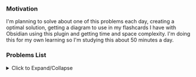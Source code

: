 ### Motivation

I'm planning to solve about one of this problems each day, creating a optimal solution, getting a diagram to use in my flashcards I have with Obsidian using this plugin and getting time and space complexity. I'm doing this for my own learning so I'm studying this about 50 minutes a day.

### Problems List
<details><summary>Click to Expand/Collapse</summary>

| #    | Name                | Complexity  | Tags | Status |
| :--- | :------------------ |:----------- |:---- | :------ |
| 1 | [ZigZag Conversion](https://leetcode.com/problems/zigzag-conversion/) |  Easy  |  `String`   | [Ready](https://github.com/Klaudioz/leetcode-python/blob/master/001%20ZigZag%20Conversion.md)
| 2 | [Reverse Integer](https://leetcode.com/problems/reverse-integer/) |  Easy  |  `Math`   | [Ready](https://github.com/Klaudioz/leetcode-python/blob/master/002%20Reverse%20Integer.md) |
| 3 | [Palindrome Number](https://leetcode.com/problems/palindrome-number/) |  Easy  |  `Math`   | [Ready](https://github.com/Klaudioz/leetcode-python/blob/master/003%20Palindrome%20Number.md) |
| 4 | [Roman to Integer](https://leetcode.com/problems/roman-to-integer/) |  Easy  |  `Math` `String`   | [Ready](https://github.com/Klaudioz/leetcode-python/blob/master/004%20Roman%20Integer.md) |
| 5 | [Longest Common Prefix](https://leetcode.com/problems/longest-common-prefix/) |  Easy  |  `String`   | [Ready](https://github.com/Klaudioz/leetcode-python/blob/master/005%20Longest%20Common%20Prefix.md) |
| 6 | [Remove Nth Node From End of List](https://leetcode.com/problems/remove-nth-node-from-end-of-list/) |  Easy  |  `Linked List` `Two Pointers`   | Not Ready |
| 7 | [Valid Parentheses](https://leetcode.com/problems/valid-parentheses/) |  Easy  |  `Stack` `String`   | Not Ready |
| 8 | [Merge Two Sorted Lists](https://leetcode.com/problems/merge-two-sorted-lists/) |  Easy  |  `Linked List`   | Not Ready |
| 9 | [Remove Duplicates from Sorted Array](https://leetcode.com/problems/remove-duplicates-from-sorted-array/) |  Easy  |  `Array` `Two Pointers`   | Not Ready |
| 10 | [Remove Element](https://leetcode.com/problems/remove-element/) |  Easy  |  `Array` `Two Pointers`   | Not Ready |
| 11 | [Implement strStr()](https://leetcode.com/problems/implement-strstr/) |  Easy  |  `Two Pointers` `String`   | Not Ready |
| 12 | [Valid Sudoku](https://leetcode.com/problems/valid-sudoku/) |  Easy  |  `Hash Table`   | Not Ready |
| 13 | [Count and Say](https://leetcode.com/problems/count-and-say/) |  Easy  |  `String`   | Not Ready |
| 14 | [Length of Last Word](https://leetcode.com/problems/length-of-last-word/) |  Easy  |  `String`   | Not Ready |
| 15 | [Plus One](https://leetcode.com/problems/plus-one/) |  Easy  |  `Array` `Math`   | Not Ready |
| 16 | [Add Binary](https://leetcode.com/problems/add-binary/) |  Easy  |  `Math` `String`   | Not Ready |
| 17 | [Climbing Stairs](https://leetcode.com/problems/climbing-stairs/) |  Easy  |  `Dynamic Programming`   | Not Ready |
| 18 | [Remove Duplicates from Sorted List](https://leetcode.com/problems/remove-duplicates-from-sorted-list/) |  Easy  |  `Linked List`   | Not Ready |
| 19 | [Merge Sorted Array](https://leetcode.com/problems/merge-sorted-array/) |  Easy  |  `Array` `Two Pointers`   | Not Ready |
| 20 | [Same Tree](https://leetcode.com/problems/same-tree/) |  Easy  |  `Tree` `Depth-first Search`   | Not Ready |
| 21 | [Symmetric Tree](https://leetcode.com/problems/symmetric-tree/) |  Easy  |  `Tree` `Depth-first Search`   | Not Ready |
| 22 | [Binary Tree Level Order Traversal](https://leetcode.com/problems/binary-tree-level-order-traversal/) |  Easy  |  `Tree` `Breadth-first Search`   | Not Ready |
| 23 | [Maximum Depth of Binary Tree](https://leetcode.com/problems/maximum-depth-of-binary-tree/) |  Easy  |  `Tree` `Depth-first Search`   | Not Ready |
| 24 | [Binary Tree Level Order Traversal II](https://leetcode.com/problems/binary-tree-level-order-traversal-ii/) |  Easy  |  `Tree` `Breadth-first Search`    Not Ready ||
| 25 | [Balanced Binary Tree](https://leetcode.com/problems/balanced-binary-tree/) |  Easy  |  `Tree` `Depth-first Search`   | Not Ready |
| 26 | [Minimum Depth of Binary Tree](https://leetcode.com/problems/minimum-depth-of-binary-tree/) |  Easy  |  `Tree` `Depth-first Search` `Breadth-first Search`   | Not Ready |
| 27 | [Path Sum](https://leetcode.com/problems/path-sum/) |  Easy  |  `Tree` `Depth-first Search`   | Not Ready |
| 28 | [Pascal's Triangle](https://leetcode.com/problems/pascals-triangle/) |  Easy  |  `Array`   | Not Ready |
| 29 | [Pascal's Triangle II](https://leetcode.com/problems/pascals-triangle-ii/) |  Easy  |  `Array`   | Not Ready |
| 30 | [Valid Palindrome](https://leetcode.com/problems/valid-palindrome/) |  Easy  |  `Two Pointers` `String`   | Not Ready |
| 31 | [Intersection of Two Linked Lists](https://leetcode.com/problems/intersection-of-two-linked-lists/) |  Easy  |  `Linked List`   | Not Ready |
| 32 | [Compare Version Numbers](https://leetcode.com/problems/compare-version-numbers/) |  Easy  |  `String`   | Not Ready |
| 33 | [Excel Sheet Column Title](https://leetcode.com/problems/excel-sheet-column-title/) |  Easy  |  `Math`   | Not Ready |
| 34 | [Excel Sheet Column Number](https://leetcode.com/problems/excel-sheet-column-number/) |  Easy  |  `Math`   | Not Ready |
| 35 | [Factorial Trailing Zeroes](https://leetcode.com/problems/factorial-trailing-zeroes/) |  Easy  |  `Math`   | Not Ready |
| 36 | [Rotate Array](https://leetcode.com/problems/rotate-array/) |  Easy  |  `Array`   | Not Ready |
| 37 | [Remove Linked List Elements](https://leetcode.com/problems/remove-linked-list-elements/) |  Easy  |  `Linked List`   | Not Ready |
| 38 | [Count Primes](https://leetcode.com/problems/count-primes/) |  Easy  |  `Hash Table` `Math`   | Not Ready |
| 39 | [Reverse Linked List](https://leetcode.com/problems/reverse-linked-list/) |  Easy  |  `Linked List`   | Not Ready |
| 40 | [Contains Duplicate](https://leetcode.com/problems/contains-duplicate/) |  Easy  |  `Array` `Hash Table`   | Not Ready |
| 41 | [Contains Duplicate II](https://leetcode.com/problems/contains-duplicate-ii/) |  Easy  |  `Array` `Hash Table`   | Not Ready |
| 42 | [Rectangle Area](https://leetcode.com/problems/rectangle-area/) |  Easy  |  `Math`   | Not Ready |
| 43 | [Summary Ranges](https://leetcode.com/problems/summary-ranges/) |  Easy  |  `Array`   | Not Ready |
| 44 | [Power of Two](https://leetcode.com/problems/power-of-two/) |  Easy  |  `Math` `Bit Manipulation`   | Not Ready |
| 45 | [Lowest Common Ancestor of a Binary Search Tree](https://leetcode.com/problems/lowest-common-ancestor-of-a-binary-search-tree/) |  Easy  |  `Tree`   | Not Ready |
| 46 | [Valid Anagram](https://leetcode.com/problems/valid-anagram/) |  Easy  |  `Hash Table` `Sort`   | Not Ready |
| 47 | [Strobogrammatic Number](https://leetcode.com/problems/strobogrammatic-number/) |  Easy  |  `Hash Table` `Math`  | Not Ready |
| 48 | [Meeting Rooms](https://leetcode.com/problems/meeting-rooms/) |  Easy  |  `Sort`  | Not Ready |
| 49 | [First Bad Version](https://leetcode.com/problems/first-bad-version/) |  Easy  |  `Binary Search`   | Not Ready |
| 50 | [Move Zeroes](https://leetcode.com/problems/move-zeroes/) |  Easy  |  `Array` `Two Pointers`   | Not Ready |
| 51 | [Two Sum](https://leetcode.com/problems/two-sum/) |  Medium  |  `Array` `Hash Table`   | Not Ready |
| 52 | [Add Two Numbers](https://leetcode.com/problems/add-two-numbers/) |  Medium  |  `Linked List` `Math`   | Not Ready |
| 53 | [Longest Substring Without Repeating Characters](https://leetcode.com/problems/longest-substring-without-repeating-characters/) |  Medium  |  `Hash Table` `Two Pointers` `String`   | Not Ready |
| 54 | [Longest Palindromic Substring](https://leetcode.com/problems/longest-palindromic-substring/) |  Medium  |  `String`   | Not Ready |
| 55 | [Container With Most Water](https://leetcode.com/problems/container-with-most-water/) |  Medium  |  `Array` `Two Pointers`   | Not Ready |
| 56 | [Integer to Roman](https://leetcode.com/problems/integer-to-roman/) |  Medium  |  `Math` `String`   | Not Ready |
| 57 | [3Sum](https://leetcode.com/problems/3sum/) |  Medium  |  `Array` `Two Pointers`   | Not Ready |
| 58 | [3Sum Closest](https://leetcode.com/problems/3sum-closest/) |  Medium  |  `Array` `Two Pointers`   | Not Ready |
| 59 | [Letter Combinations of a Phone Number](https://leetcode.com/problems/letter-combinations-of-a-phone-number/) |  Medium  |  `Backtracking` `String`   | Not Ready |
| 60 | [4Sum](https://leetcode.com/problems/4sum/) |  Medium  |  `Array` `Hash Table` `Two Pointers`   | Not Ready |
| 61 | [Generate Parentheses](https://leetcode.com/problems/generate-parentheses/) |  Medium  |  `Backtracking` `String`   | Not Ready |
| 62 | [Swap Nodes in Pairs](https://leetcode.com/problems/swap-nodes-in-pairs/) |  Medium  |  `Linked List`   | Not Ready |
| 63 | [Divide Two Integers](https://leetcode.com/problems/divide-two-integers/) |  Medium  |  `Math` `Binary Search`   | Not Ready |
| 64 | [Next Permutation](https://leetcode.com/problems/next-permutation/) |  Medium  |  `Array`   | Not Ready |
| 65 | [Search for a Range](https://leetcode.com/problems/search-for-a-range/) |  Medium  |  `Array` `Binary Search`   | Not Ready |
| 66 | [Search Insert Position](https://leetcode.com/problems/search-insert-position/) |  Medium  |  `Array` `Binary Search`   | Not Ready |
| 67 | [Combination Sum](https://leetcode.com/problems/combination-sum/) |  Medium  |  `Array` `Backtracking`   | Not Ready |
| 68 | [Combination Sum II](https://leetcode.com/problems/combination-sum-ii/) |  Medium  |  `Array` `Backtracking`   | Not Ready |
| 69 | [Multiply Strings](https://leetcode.com/problems/multiply-strings/) |  Medium  |  `Math` `String`   | Not Ready |
| 70 | [Permutations](https://leetcode.com/problems/permutations/) |  Medium  |  `Backtracking`   | Not Ready |
| 71 | [Rotate Image](https://leetcode.com/problems/rotate-image/) |  Medium  |  `Array`   | Not Ready |
| 72 | [Group Anagrams](https://leetcode.com/problems/anagrams/) |  Medium  |  `Hash Table` `String`   | Not Ready |
| 73 | [Pow(x, n)](https://leetcode.com/problems/powx-n/) |  Medium  |  `Math` `Binary Search`   | Not Ready |
| 74 | [Maximum Subarray](https://leetcode.com/problems/maximum-subarray/) |  Medium  |  `Divide and Conquer` `Array` `Dynamic Programming`   | Not Ready |
| 75 | [Spiral Matrix](https://leetcode.com/problems/spiral-matrix/) |  Medium  |  `Array`   | Not Ready |
| 76 | [Jump Game](https://leetcode.com/problems/jump-game/) |  Medium  |  `Array` `Greedy`   | Not Ready |
| 77 | [Spiral Matrix II](https://leetcode.com/problems/spiral-matrix-ii/) |  Medium  |  `Array`   | Not Ready |
| 78 | [Permutation Sequence](https://leetcode.com/problems/permutation-sequence/) |  Medium  |  `Backtracking` `Math`   | Not Ready |
| 79 | [Rotate List](https://leetcode.com/problems/rotate-list/) |  Medium  |  `Linked List` `Two Pointers`   | Not Ready |
| 80 | [Unique Paths](https://leetcode.com/problems/unique-paths/) |  Medium  |  `Array` `Dynamic Programming`   | Not Ready |
| 81 | [Unique Paths II](https://leetcode.com/problems/unique-paths-ii/) |  Medium  |  `Array` `Dynamic Programming`   | Not Ready |
| 82 | [Minimum Path Sum](https://leetcode.com/problems/minimum-path-sum/) |  Medium  |  `Array` `Dynamic Programming`   | Not Ready |
| 83 | [Sqrt(x)](https://leetcode.com/problems/sqrtx/) |  Medium  |  `Math` `Binary Search`   | Not Ready |
| 84 | [Simplify Path](https://leetcode.com/problems/simplify-path/) |  Medium  |  `Stack` `String`   | Not Ready |
| 85 | [Set Matrix Zeroes](https://leetcode.com/problems/set-matrix-zeroes/) |  Medium  |  `Array`   | Not Ready |
| 86 | [Search a 2D Matrix](https://leetcode.com/problems/search-a-2d-matrix/) |  Medium  |  `Array` `Binary Search`   | Not Ready |
| 87 | [Sort Colors](https://leetcode.com/problems/sort-colors/) |  Medium  |  `Array` `Two Pointers` `Sort`   | Not Ready |
| 88 | [Combinations](https://leetcode.com/problems/combinations/) |  Medium  |  `Backtracking`   | Not Ready |
| 89 | [Subsets](https://leetcode.com/problems/subsets/) |  Medium  |  `Array` `Backtracking` `Bit Manipulation`   | Not Ready |
| 90 | [Word Search](https://leetcode.com/problems/word-search/) |  Medium  |  `Array` `Backtracking`   | Not Ready |
| 91 | [Remove Duplicates from Sorted Array II](https://leetcode.com/problems/remove-duplicates-from-sorted-array-ii/) |  Medium  |  `Array` `Two Pointers`   | Not Ready |
| 92 | [Search in Rotated Sorted Array II](https://leetcode.com/problems/search-in-rotated-sorted-array-ii/) |  Medium  |  `Array` `Binary Search`   | Not Ready |
| 93 | [Remove Duplicates from Sorted List II](https://leetcode.com/problems/remove-duplicates-from-sorted-list-ii/) |  Medium  |  `Linked List`   | Not Ready |
| 94 | [Partition List](https://leetcode.com/problems/partition-list/) |  Medium  |  `Linked List` `Two Pointers`   | Not Ready |
| 95 | [Gray Code](https://leetcode.com/problems/gray-code/) |  Medium  |  `Backtracking`   | Not Ready |
| 96 | [Subsets II](https://leetcode.com/problems/subsets-ii/) |  Medium  |  `Array` `Backtracking`   | Not Ready |
| 97 | [Decode Ways](https://leetcode.com/problems/decode-ways/) |  Medium  |  `Dynamic Programming` `String`   | Not Ready |
| 98 | [Reverse Linked List II](https://leetcode.com/problems/reverse-linked-list-ii/) |  Medium  |  `Linked List`   | Not Ready |
| 99 | [Restore IP Addresses](https://leetcode.com/problems/restore-ip-addresses/) |  Medium  |  `Backtracking` `String`   | Not Ready |
| 100 | [Binary Tree Inorder Traversal](https://leetcode.com/problems/binary-tree-inorder-traversal/) |  Medium  |  `Tree` `Hash Table` `Stack`   | Not Ready |
| 101 | [Unique Binary Search Trees II](https://leetcode.com/problems/unique-binary-search-trees-ii/) |  Medium  |  `Tree` `Dynamic Programming`   | Not Ready |
| 102 | [Unique Binary Search Trees](https://leetcode.com/problems/unique-binary-search-trees/) |  Medium  |  `Tree` `Dynamic Programming`   | Not Ready |
| 103 | [Validate Binary Search Tree](https://leetcode.com/problems/validate-binary-search-tree/) |  Medium  |  `Tree` `Depth-first Search`   | Not Ready |
| 104 | [Binary Tree Zigzag Level Order Traversal](https://leetcode.com/problems/binary-tree-zigzag-level-order-traversal/) |  Medium  |  `Tree` `Breadth-first Search` `Stack`   | Not Ready |
| 105 | [Construct Binary Tree from Preorder and Inorder Traversal](https://leetcode.com/problems/construct-binary-tree-from-preorder-and-inorder-traversal/) |  Medium  |  `Tree` `Array` `Depth-first Search`   | Not Ready |
| 106 | [Construct Binary Tree from Inorder and Postorder Traversal](https://leetcode.com/problems/construct-binary-tree-from-inorder-and-postorder-traversal/) |  Medium  |  `Tree` `Array` `Depth-first Search`   | Not Ready |
| 107 | [Convert Sorted Array to Binary Search Tree](https://leetcode.com/problems/convert-sorted-array-to-binary-search-tree/) |  Medium  |  `Tree` `Depth-first Search`   | Not Ready |
| 108 | [Convert Sorted List to Binary Search Tree](https://leetcode.com/problems/convert-sorted-list-to-binary-search-tree/) |  Medium  |  `Depth-first Search` `Linked List`   | Not Ready |
| 109 | [Path Sum II](https://leetcode.com/problems/path-sum-ii/) |  Medium  |  `Tree` `Depth-first Search`   | Not Ready |
| 110 | [Flatten Binary Tree to Linked List](https://leetcode.com/problems/flatten-binary-tree-to-linked-list/) |  Medium  |  `Tree` `Depth-first Search`   |
| 111 | [Triangle](https://leetcode.com/problems/triangle/) |  Medium  |  `Array` `Dynamic Programming`   | Not Ready |
| 112 | [Best Time to Buy and Sell Stock](https://leetcode.com/problems/best-time-to-buy-and-sell-stock/) |  Medium  |  `Array` `Dynamic Programming`   | Not Ready |
| 113 | [Best Time to Buy and Sell Stock II](https://leetcode.com/problems/best-time-to-buy-and-sell-stock-ii/) |  Medium  |  `Array` `Greedy`   | Not Ready |
| 114 | [Word Ladder](https://leetcode.com/problems/word-ladder/) |  Medium  |  `Breadth-first Search`   | Not Ready |
| 115 | [Sum Root to Leaf Numbers](https://leetcode.com/problems/sum-root-to-leaf-numbers/) |  Medium  |  `Tree` `Depth-first Search`   | Not Ready |
| 116 | [Surrounded Regions](https://leetcode.com/problems/surrounded-regions/) |  Medium  |  `Breadth-first Search`   | Not Ready |
| 117 | [Palindrome Partitioning](https://leetcode.com/problems/palindrome-partitioning/) |  Medium  |  `Backtracking`   | Not Ready |
| 118 | [Single Number](https://leetcode.com/problems/single-number/) |  Medium  |  `Hash Table` `Bit Manipulation`   | Not Ready |
| 119 | [Word Break](https://leetcode.com/problems/word-break/) |  Medium  |  `Dynamic Programming`   | Not Ready |
| 120 | [Linked List Cycle](https://leetcode.com/problems/linked-list-cycle/) |  Medium  |  `Linked List` `Two Pointers`   | Not Ready |
| 121 | [Linked List Cycle II](https://leetcode.com/problems/linked-list-cycle-ii/) |  Medium  |  `Linked List` `Two Pointers`   | Not Ready |
| 122 | [Reorder List](https://leetcode.com/problems/reorder-list/) |  Medium  |  `Linked List`   | Not Ready |
| 123 | [Binary Tree Preorder Traversal](https://leetcode.com/problems/binary-tree-preorder-traversal/) |  Medium  |  `Tree` `Stack`   | Not Ready |
| 124 | [Insertion Sort List](https://leetcode.com/problems/insertion-sort-list/) |  Medium  |  `Linked List` `Sort`   | Not Ready |
| 125 | [Sort List](https://leetcode.com/problems/sort-list/) |  Medium  |  `Linked List` `Sort`   | Not Ready |
| 126 | [Evaluate Reverse Polish Notation](https://leetcode.com/problems/evaluate-reverse-polish-notation/) |  Medium  |  `Stack`   | Not Ready |
| 127 | [Reverse Words in a String](https://leetcode.com/problems/reverse-words-in-a-string/) |  Medium  |  `String`   | Not Ready |
| 128 | [Maximum Product Subarray](https://leetcode.com/problems/maximum-product-subarray/) |  Medium  |  `Array` `Dynamic Programming`   | Not Ready |
| 129 | [Find Minimum in Rotated Sorted Array](https://leetcode.com/problems/find-minimum-in-rotated-sorted-array/) |  Medium  |  `Array` `Binary Search`   | Not Ready |
| 130 | [Longest Substring with at most Two Distinct Characters](https://leetcode.com/problems/longest-substring-with-at-most-two-distinct-characters/) |  Medium  |  `String`  | Not Ready |
| 131 | [One Edit Distance](https://leetcode.com/problems/one-edit-distance/) |  Medium  |  `String`  | Not Ready |
| 132 | [Find Peak Element](https://leetcode.com/problems/find-peak-element/) |  Medium  |  `Array` `Binary Search`   | Not Ready |
| 133 | [Missing Ranges](https://leetcode.com/problems/missing-ranges/) |  Medium  |  `Array`  | Not Ready |
| 134 | [Fraction to Recurring Decimal](https://leetcode.com/problems/fraction-to-recurring-decimal/) |  Medium  |  `Hash Table` `Math`   | Not Ready |
| 135 | [Binary Search Tree Iterator](https://leetcode.com/problems/binary-search-tree-iterator/) |  Medium  |  `Tree` `Stack`   | Not Ready |
| 136 | [Largest Number](https://leetcode.com/problems/largest-number/) |  Medium  |  `Sort`   | Not Ready |
| 137 | [Reverse words in a string II]() |  Medium  |  `Array`  | Not Ready |
| 138 | [Binary Tree Right Side View](https://leetcode.com/problems/binary-tree-right-side-view/) |  Medium  |  `Tree` `Depth-first Search` `Breadth-first Search`   | Not Ready |
| 139 | [Number of Islands](https://leetcode.com/problems/number-of-islands/) |  Medium  |  `Depth-first Search` `Breadth-first Search`   | Not Ready |
| 140 | [Course Schedule](https://leetcode.com/problems/course-schedule/) |  Medium  |  `Depth-first Search` `Breadth-first Search` `Graph` `Topological Sort`   | Not Ready |
| 141 | [Minimum Size Subarray Sum](https://leetcode.com/problems/minimum-size-subarray-sum/) |  Medium  |  `Array` `Two Pointers` `Binary Search`   | Not Ready |
| 142 | [Course Schedule II](https://leetcode.com/problems/course-schedule-ii/) |  Medium  |  `Depth-first Search` `Breadth-first Search` `Graph` `Topological Sort`   | Not Ready |
| 143 | [House Robber II](https://leetcode.com/problems/house-robber-ii/) |  Medium  |  `Dynamic Programming`   | Not Ready |
| 144 | [Kth Largest Element in an Array](https://leetcode.com/problems/kth-largest-element-in-an-array/) |  Medium  |  `Divide and Conquer` `Heap`   | Not Ready |
| 145 | [Combination Sum III](https://leetcode.com/problems/combination-sum-iii/) |  Medium  |  `Array` `Backtracking`   | Not Ready |
| 146 | [Contains Duplicate III](https://leetcode.com/problems/contains-duplicate-iii/) |  Medium  |  `Binary Search Tree`   | Not Ready |
| 147 | [Maximal Square](https://leetcode.com/problems/maximal-square/) |  Medium  |  `Dynamic Programming`   | Not Ready |
| 148 | [Basic Calculator](https://leetcode.com/problems/basic-calculator/) |  Medium  |  `Stack` `Math`   | Not Ready |
| 149 | [Majority Element II](https://leetcode.com/problems/majority-element-ii/) |  Medium  |  `Array`   | Not Ready |
| 150 | [Kth Smallest Element in a BST](https://leetcode.com/problems/kth-smallest-element-in-a-bst/) |  Medium  |  `Tree` `Binary Search`   | Not Ready |
| 151 | [Lowest Common Ancestor of a Binary Tree](https://leetcode.com/problems/lowest-common-ancestor-of-a-binary-tree/) |  Medium  |  `Tree`   | Not Ready |
| 152 | [Product of Array Except Self](https://leetcode.com/problems/product-of-array-except-self/) |  Medium  |  `Array`   | Not Ready |
| 153 | [Search a 2D Matrix II](https://leetcode.com/problems/search-a-2d-matrix-ii/) |  Medium  |  `Divide and Conquer` `Binary Search`   | Not Ready |
| 154 | [Flatten2DVector](https://leetcode.com/problems/flatten-2d-vector/) |  Medium  |  `Design`  | Not Ready |
| 155 | [Meeting Rooms II](https://leetcode.com/problems/meeting-rooms-ii/) |  Medium  |  `Heap` `Greedy` `Sort`  | Not Ready |
| 156 | [Paint House](https://leetcode.com/problems/paint-house/) |  Medium  |  `Dynamic Programming`  | Not Ready |
| 157 | [Graph Valid Tree](https://leetcode.com/problems/graph-valid-tree/) |  Medium  |  `Breadth-first Search` `Depth-first Search` `Graph` `Union-Find`  | Not Ready |
| 158 | [Missing Number](https://leetcode.com/problems/missing-number/) |  Medium  |  `Array` `Math` `Bit Manipulation`   | Not Ready |
| 159 | [Integer to English Words](https://leetcode.com/problems/integer-to-english-words/) |  Medium  |  `Math` `String`   | Not Ready |
| 160 | [H-Index](https://leetcode.com/problems/h-index/) |  Medium  |  `Hash Table` `Sort`   | Not Ready |
| 161 | [H-Index II](https://leetcode.com/problems/h-index-ii/) |  Medium  |  `Binary Search`   | Not Ready |
| 162 | [Paint Fence](https://leetcode.com/problems/paint-fence/) |  Medium  |  `Dynamic Programming`   | Not Ready |
| 163 | [Peeking Iterator](https://leetcode.com/problems/peeking-iterator/) |  Medium  |  `Design`   | Not Ready |
| 164 | [Inorder Successor in BST](https://leetcode.com/problems/inorder-successor-in-bst/) |  Medium  |  `Tree`  | Not Ready |
| 165 | [Walls And Gates](https://leetcode.com/problems/walls-and-gates/) |  Medium  |  `BFS`  | Not Ready |
</details>

